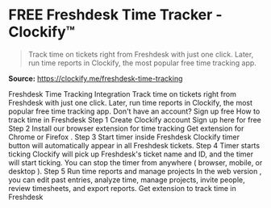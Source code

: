 # FREE Freshdesk Time Tracker - Clockify™

> Track time on tickets right from Freshdesk with just one click. Later, run time reports in Clockify, the most popular free time tracking app.

**Source:** https://clockify.me/freshdesk-time-tracking

Freshdesk Time Tracking Integration
Track time on tickets right from Freshdesk with just one click. Later, run time reports in Clockify, the most popular free time tracking app.
Don't have an account? Sign up free
How to track time in Freshdesk
Step 1
Create Clockify account
Sign up here for free
Step 2
Install our browser extension for time tracking
Get extension for
Chrome
or
Firefox
.
Step 3
Start timer inside Freshdesk
Clockify timer button will automatically appear in all Freshdesk tickets.
Step 4
Timer starts ticking
Clockify will pick up Freshdesk's ticket name and ID, and the timer will start ticking. You can stop the timer from anywhere (
browser, mobile, or desktop
).
Step 5
Run time reports and manage projects
In the
web version
, you can edit past entries, analyze time, manage projects, invite people, review timesheets, and export reports.
Get extension to track time in Freshdesk